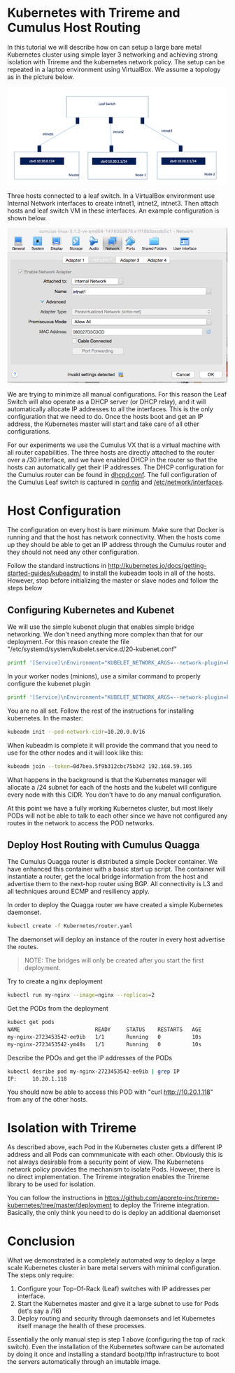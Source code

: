 # Kubernetes with Trireme and Cumulus Host Routing

In this tutorial we will describe how on can setup a large bare metal Kubernetes cluster using simple layer 3 networking 
and achieving strong isolation with Trireme and the kubernetes network policy. The setup can be repeated 
in a laptop environment using VirtualBox. We assume a topology as in the picture below. 

![](img/img2.png)

Three hosts connected to a leaf switch. In a VirtualBox environment use Internal Network interfaces to create intnet1, intnet2, intnet3. 
Then attach hosts and leaf switch VM in these interfaces. An example configuration is shown below. 

![](img/img3.png)

We are trying to minimize all manual configurations. For this reason the Leaf Switch will also operate as a DHCP 
server (or DHCP relay), and it will automatically allocate IP addresses to all the interfaces. This is the only 
configuration that we need to do. Once the hosts boot and get an IP address, the Kubernetes master will start
and take care of all other configurations. 

For our experiments we use the Cumulus VX that is a virtual machine
with all router capabilities. The three hosts are directly attached to the router over a /30 interface, and we have
enabled DHCP in the router so that the hosts can automatically get their IP addresses. The DHCP configuration for
the Cumulus router can be found in [dhcpd.conf](Cumulus/dhcpd.conf). The full configuration of the Cumulus Leaf switch 
is captured in [config](Cumulus/config) and [/etc/network/interfaces](Cumulus/interfaces).

# Host Configuration

The configuration on every host is bare minimum. Make sure that Docker is running and that the host has network
connectivity. When the hosts come up they should be able to get an IP address through the Cumulus router and they
should not need any other configuration. 

Follow the standard instructions in http://kubernetes.io/docs/getting-started-guides/kubeadm/ to install the kubeadm 
tools in all of the hosts. However, stop before initializing the master or slave nodes and follow the steps below 

## Configuring Kubernetes and Kubenet 
We will use the simple kubenet plugin that enables simple bridge networking. We don't need anything more complex
than that for our deployment. For this reason create the file "/etc/systemd/system/kubelet.service.d/20-kubenet.conf"

```bash
printf '[Service]\nEnvironment="KUBELET_NETWORK_ARGS=--network-plugin=kubenet --reconcile-cidr --pod-cidr=10.20.0.0/24 "\n' > /etc/systemd/system/kubelet.service.d/20-kubenet.conf
```

In your worker nodes (minions), use a similar command to properly configure the kubenet plugin 
```bash
printf '[Service]\nEnvironment="KUBELET_NETWORK_ARGS=--network-plugin=kubenet --reconcile-cidr "\n' > /etc/systemd/system/kubelet.service.d/20-kubenet.conf
```

You are no all set. Follow the rest of the instructions for installing kubernetes. In the master:

```bash
kubeadm init --pod-network-cidr=10.20.0.0/16 
```

When kubeadm is complete it will provide the command that you need to use for the other nodes and it will look like this:

```bash
kubeadm join --token=0d7bea.5f9b312cbc75b342 192.168.59.105
```

What happens in the background is that the Kubernetes manager will allocate a /24 subnet for each of the hosts and the 
kubelet will configure every node with this CIDR. You don't have to do any manual configuration. 

At this point we have a fully working Kubernetes cluster, but most likely PODs will not be able to talk to each
other since we have not configured any routes in the network to access the POD networks. 

## Deploy Host Routing with Cumulus Quagga
The Cumulus Quagga router is distributed a simple Docker container. We have enhanced this container with a basic start up script. 
The container will instantiate a router, get the local bridge information from the host and advertise them to the next-hop router
using BGP. All connectivity is L3 and all techniques around ECMP and resiliency apply. 

In order to deploy the Quagga router we have created a simple Kubernetes daemonset.

```bash 
kubectl create -f Kubernetes/router.yaml
```

The daemonset will deploy an instance of the router in every host advertise the routes. 

> NOTE: The bridges will only be created after you start the first deployment. 

Try to create a nginx deployment 

```bash
kubectl run my-nginx --image=nginx --replicas=2
```

Get the PODs from the deployment 
```bash 
kubect get pods
NAME                        READY     STATUS    RESTARTS   AGE
my-nginx-2723453542-ee9ib   1/1       Running   0          10s
my-nginx-2723453542-ym48s   1/1       Running   0          10s
```

Describe the PDOs and get the IP addresses of the PODs
```bash
kubectl desribe pod my-nginx-2723453542-ee9ib | grep IP
IP:		10.20.1.118
```

You should now be able to access this POD with "curl http://10.20.1.118" from any of the other hosts. 

# Isolation with Trireme 
As described above, each Pod in the Kubernetes cluster gets a different IP address and all Pods can commmunicate with each
other. Obviously this is not always desirable from a security point of view. The Kubernetens network policy provides
the mechanism to isolate Pods. However, there is no direct implementation. The Trireme integration enables the Trireme
library to be used for isolation. 

You can follow the instructions in https://github.com/aporeto-inc/trireme-kubernetes/tree/master/deployment to deploy
the Trireme integration. Basically, the only think you need to do is deploy an additional daemonset 

# Conclusion
What we demonstrated is a completely automated way to deploy a large scale Kubernetes cluster in bare metal servers
with minimal configuration. The steps only require:
1. Configure your Top-Of-Rack (Leaf) switches with IP addresses per interface.
2. Start the Kubernetes master and give it a large subnet to use for Pods (let's say a /16) 
3. Deploy routing and security through daemonsets and let Kubernetes itself manage the health of these processes. 

Essentially the only manual step is step 1 above (configuring the top of rack switch). Even the installation of the 
Kubernetes software can be automated by doing it once and installing a standard bootp/tftp infrastructure to 
boot the servers automatically through an imutable image. 


